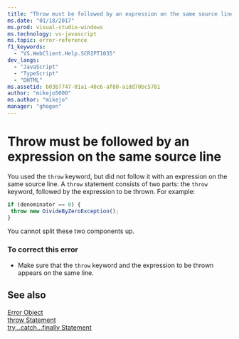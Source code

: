 ```yaml
---
title: "Throw must be followed by an expression on the same source line | Microsoft Docs"
ms.date: "01/18/2017"
ms.prod: visual-studio-windows
ms.technology: vs-javascript
ms.topic: error-reference
f1_keywords: 
  - "VS.WebClient.Help.SCRIPT1035"
dev_langs: 
  - "JavaScript"
  - "TypeScript"
  - "DHTML"
ms.assetid: b03b7747-01a1-40c6-af80-a1dd70bc5781
author: "mikejo5000"
ms.author: "mikejo"
manager: "ghogen"
---
```

# Throw must be followed by an expression on the same source line
You used the `throw` keyword, but did not follow it with an expression on the same source line. A `throw` statement consists of two parts: the `throw` keyword, followed by the expression to be thrown. For example:  
  
```JavaScript  
if (denominator == 0) {  
 throw new DivideByZeroException();  
}  
```  
  
 You cannot split these two components up.  
  
### To correct this error  
  
- Make sure that the `throw` keyword and the expression to be thrown appears on the same line.  
  
## See also  
 [Error Object](https://developer.mozilla.org/docs/Web/JavaScript/Reference/Global_Objects/Error)   
 [throw Statement](https://developer.mozilla.org/docs/Web/JavaScript/Reference/Statements/throw)   
 [try...catch...finally Statement](https://developer.mozilla.org/docs/Web/JavaScript/Reference/Statements/try...catch)